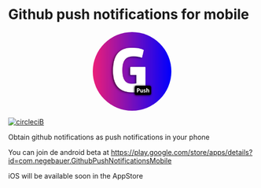 # Github push notifications for mobile


<div style="display:flex;justify-content:center;">
<img src="https://github.com/negebauer/github-push-notifications-mobile/raw/master/assets/icon.jpg" style="width:160px;height:160px;border-radius:80px" />
</div>

[![circleciB]][circleciL]

Obtain github notifications as push notifications in your phone

You can join de android beta at https://play.google.com/store/apps/details?id=com.negebauer.GithubPushNotificationsMobile

iOS will be available soon in the AppStore

<!-- Badges -->

[circleciL]:https://circleci.com/gh/negebauer/github-push-notifications-mobile
[circleciB]:https://circleci.com/gh/negebauer/github-push-notifications-mobile.svg?style=svg
